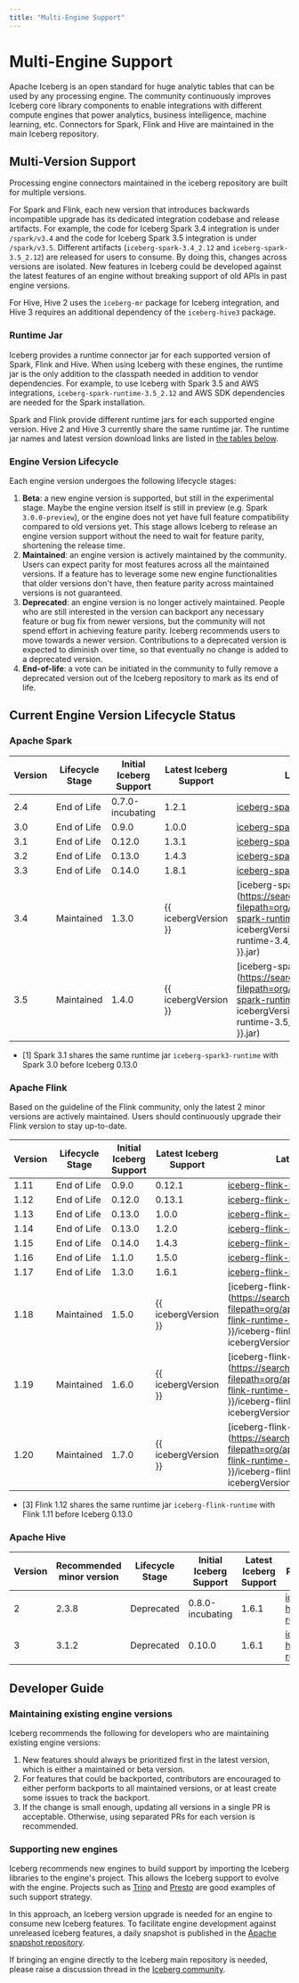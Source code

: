 ```yaml
---
title: "Multi-Engine Support"
---
```

<!--
 - Licensed to the Apache Software Foundation (ASF) under one or more
 - contributor license agreements.  See the NOTICE file distributed with
 - this work for additional information regarding copyright ownership.
 - The ASF licenses this file to You under the Apache License, Version 2.0
 - (the "License"); you may not use this file except in compliance with
 - the License.  You may obtain a copy of the License at
 -
 -   http://www.apache.org/licenses/LICENSE-2.0
 -
 - Unless required by applicable law or agreed to in writing, software
 - distributed under the License is distributed on an "AS IS" BASIS,
 - WITHOUT WARRANTIES OR CONDITIONS OF ANY KIND, either express or implied.
 - See the License for the specific language governing permissions and
 - limitations under the License.
 -->

# Multi-Engine Support

Apache Iceberg is an open standard for huge analytic tables that can be used by any processing engine.
The community continuously improves Iceberg core library components to enable integrations with different compute engines that power analytics, business intelligence, machine learning, etc.
Connectors for Spark, Flink and Hive are maintained in the main Iceberg repository.

## Multi-Version Support

Processing engine connectors maintained in the iceberg repository are built for multiple versions.

For Spark and Flink, each new version that introduces backwards incompatible upgrade has its dedicated integration codebase and release artifacts.
For example, the code for Iceberg Spark 3.4 integration is under `/spark/v3.4` and the code for Iceberg Spark 3.5 integration is under `/spark/v3.5`.
Different artifacts (`iceberg-spark-3.4_2.12` and `iceberg-spark-3.5_2.12`) are released for users to consume.
By doing this, changes across versions are isolated. 
New features in Iceberg could be developed against the latest features of an engine without breaking support of old APIs in past engine versions.

For Hive, Hive 2 uses the `iceberg-mr` package for Iceberg integration, and Hive 3 requires an additional dependency of the `iceberg-hive3` package.

### Runtime Jar

Iceberg provides a runtime connector jar for each supported version of Spark, Flink and Hive.
When using Iceberg with these engines, the runtime jar is the only addition to the classpath needed in addition to vendor dependencies.
For example, to use Iceberg with Spark 3.5 and AWS integrations, `iceberg-spark-runtime-3.5_2.12` and AWS SDK dependencies are needed for the Spark installation.

Spark and Flink provide different runtime jars for each supported engine version.
Hive 2 and Hive 3 currently share the same runtime jar.
The runtime jar names and latest version download links are listed in [the tables below](#current-engine-version-lifecycle-status).

### Engine Version Lifecycle

Each engine version undergoes the following lifecycle stages:

1. **Beta**: a new engine version is supported, but still in the experimental stage. Maybe the engine version itself is still in preview (e.g. Spark `3.0.0-preview`), or the engine does not yet have full feature compatibility compared to old versions yet. This stage allows Iceberg to release an engine version support without the need to wait for feature parity, shortening the release time.
2. **Maintained**: an engine version is actively maintained by the community. Users can expect parity for most features across all the maintained versions. If a feature has to leverage some new engine functionalities that older versions don't have, then feature parity across maintained versions is not guaranteed.
3. **Deprecated**: an engine version is no longer actively maintained. People who are still interested in the version can backport any necessary feature or bug fix from newer versions, but the community will not spend effort in achieving feature parity. Iceberg recommends users to move towards a newer version. Contributions to a deprecated version is expected to diminish over time, so that eventually no change is added to a deprecated version.
4. **End-of-life**: a vote can be initiated in the community to fully remove a deprecated version out of the Iceberg repository to mark as its end of life.

## Current Engine Version Lifecycle Status

### Apache Spark

<!-- markdown-link-check-disable -->

| Version    | Lifecycle Stage    | Initial Iceberg Support | Latest Iceberg Support | Latest Runtime Jar |
| ---------- | ------------------ | ----------------------- |------------------------| ------------------ |
| 2.4        | End of Life        | 0.7.0-incubating        | 1.2.1                  | [iceberg-spark-runtime-2.4](https://search.maven.org/remotecontent?filepath=org/apache/iceberg/iceberg-spark-runtime-2.4/1.2.1/iceberg-spark-runtime-2.4-1.2.1.jar) |
| 3.0        | End of Life        | 0.9.0                   | 1.0.0                  | [iceberg-spark-runtime-3.0_2.12](https://search.maven.org/remotecontent?filepath=org/apache/iceberg/iceberg-spark-runtime-3.0_2.12/1.0.0/iceberg-spark-runtime-3.0_2.12-1.0.0.jar) |
| 3.1        | End of Life        | 0.12.0                  | 1.3.1                  | [iceberg-spark-runtime-3.1_2.12](https://search.maven.org/remotecontent?filepath=org/apache/iceberg/iceberg-spark-runtime-3.1_2.12/1.3.1/iceberg-spark-runtime-3.1_2.12-1.3.1.jar) [1] |
| 3.2        | End of Life        | 0.13.0                  | 1.4.3                  | [iceberg-spark-runtime-3.2_2.12](https://search.maven.org/remotecontent?filepath=org/apache/iceberg/iceberg-spark-runtime-3.2_2.12/1.4.3/iceberg-spark-runtime-3.2_2.12-1.4.3.jar) |
| 3.3        | End of Life         | 0.14.0                 | 1.8.1    | [iceberg-spark-runtime-3.3_2.12](https://search.maven.org/remotecontent?filepath=org/apache/iceberg/iceberg-spark-runtime-3.3_2.12/1.8.1/iceberg-spark-runtime-3.3_2.12-1.8.1.jar) |
| 3.4        | Maintained         | 1.3.0                   | {{ icebergVersion }}   | [iceberg-spark-runtime-3.4_2.12](https://search.maven.org/remotecontent?filepath=org/apache/iceberg/iceberg-spark-runtime-3.4_2.12/{{ icebergVersion }}/iceberg-spark-runtime-3.4_2.12-{{ icebergVersion }}.jar) |
| 3.5        | Maintained         | 1.4.0                   | {{ icebergVersion }}   | [iceberg-spark-runtime-3.5_2.12](https://search.maven.org/remotecontent?filepath=org/apache/iceberg/iceberg-spark-runtime-3.5_2.12/{{ icebergVersion }}/iceberg-spark-runtime-3.5_2.12-{{ icebergVersion }}.jar) |

<!-- markdown-link-check-enable -->

* [1] Spark 3.1 shares the same runtime jar `iceberg-spark3-runtime` with Spark 3.0 before Iceberg 0.13.0

### Apache Flink

Based on the guideline of the Flink community, only the latest 2 minor versions are actively maintained.
Users should continuously upgrade their Flink version to stay up-to-date.

<!-- markdown-link-check-disable -->

| Version | Lifecycle Stage | Initial Iceberg Support | Latest Iceberg Support | Latest Runtime Jar                                                                                                                                                                                   |
| ------- | --------------- | ----------------------- |------------------------|------------------------------------------------------------------------------------------------------------------------------------------------------------------------------------------------------|
| 1.11    | End of Life     | 0.9.0                   | 0.12.1                 | [iceberg-flink-runtime](https://search.maven.org/remotecontent?filepath=org/apache/iceberg/iceberg-flink-runtime/0.12.1/iceberg-flink-runtime-0.12.1.jar)                                            |
| 1.12    | End of Life     | 0.12.0                  | 0.13.1                 | [iceberg-flink-runtime-1.12](https://repo1.maven.org/maven2/org/apache/iceberg/iceberg-flink-runtime-1.12/0.13.2/iceberg-flink-runtime-1.12-0.13.2.jar) [3]                                          |
| 1.13    | End of Life     | 0.13.0                  | 1.0.0                  | [iceberg-flink-runtime-1.13](https://repo1.maven.org/maven2/org/apache/iceberg/iceberg-flink-runtime-1.13/1.2.0/iceberg-flink-runtime-1.13-1.0.0.jar)                                                |
| 1.14    | End of Life     | 0.13.0                  | 1.2.0                  | [iceberg-flink-runtime-1.14](https://search.maven.org/remotecontent?filepath=org/apache/iceberg/iceberg-flink-runtime-1.14/1.2.0/iceberg-flink-runtime-1.14-1.2.0.jar)                               |
| 1.15    | End of Life     | 0.14.0                  | 1.4.3                  | [iceberg-flink-runtime-1.15](https://search.maven.org/remotecontent?filepath=org/apache/iceberg/iceberg-flink-runtime-1.15/1.4.3/iceberg-flink-runtime-1.15-1.4.3.jar)                               |
| 1.16    | End of Life     | 1.1.0                   | 1.5.0                  | [iceberg-flink-runtime-1.16](https://search.maven.org/remotecontent?filepath=org/apache/iceberg/iceberg-flink-runtime-1.16/1.5.0/iceberg-flink-runtime-1.16-1.5.0.jar)                               |
| 1.17    | End of Life     | 1.3.0                   | 1.6.1                  | [iceberg-flink-runtime-1.17](https://search.maven.org/remotecontent?filepath=org/apache/iceberg/iceberg-flink-runtime-1.17/1.6.1/iceberg-flink-runtime-1.17-1.6.1.jar) |
| 1.18    | Maintained      | 1.5.0                   | {{ icebergVersion }}   | [iceberg-flink-runtime-1.18](https://search.maven.org/remotecontent?filepath=org/apache/iceberg/iceberg-flink-runtime-1.18/{{ icebergVersion }}/iceberg-flink-runtime-1.18-{{ icebergVersion }}.jar) |
| 1.19    | Maintained      | 1.6.0                   | {{ icebergVersion }}   | [iceberg-flink-runtime-1.19](https://search.maven.org/remotecontent?filepath=org/apache/iceberg/iceberg-flink-runtime-1.19/{{ icebergVersion }}/iceberg-flink-runtime-1.19-{{ icebergVersion }}.jar) |
| 1.20    | Maintained      | 1.7.0                   | {{ icebergVersion }}   | [iceberg-flink-runtime-1.20](https://search.maven.org/remotecontent?filepath=org/apache/iceberg/iceberg-flink-runtime-1.20/{{ icebergVersion }}/iceberg-flink-runtime-1.20-{{ icebergVersion }}.jar) |

<!-- markdown-link-check-enable -->

* [3] Flink 1.12 shares the same runtime jar `iceberg-flink-runtime` with Flink 1.11 before Iceberg 0.13.0

### Apache Hive

<!-- markdown-link-check-disable -->

| Version        | Recommended minor version | Lifecycle Stage   | Initial Iceberg Support | Latest Iceberg Support | Latest Runtime Jar                                                                                                                                   |
| -------------- | ------------------------- | ----------------- | ----------------------- |------------------------|------------------------------------------------------------------------------------------------------------------------------------------------------|
| 2              | 2.3.8                     | Deprecated        | 0.8.0-incubating        | 1.6.1                  | [iceberg-hive-runtime](https://search.maven.org/remotecontent?filepath=org/apache/iceberg/iceberg-hive-runtime/1.6.1/iceberg-hive-runtime-1.6.1.jar) |
| 3              | 3.1.2                     | Deprecated        | 0.10.0                  | 1.6.1                  | [iceberg-hive-runtime](https://search.maven.org/remotecontent?filepath=org/apache/iceberg/iceberg-hive-runtime/1.6.1/iceberg-hive-runtime-1.6.1.jar) |

<!-- markdown-link-check-enable -->

## Developer Guide

### Maintaining existing engine versions

Iceberg recommends the following for developers who are maintaining existing engine versions:

1. New features should always be prioritized first in the latest version, which is either a maintained or beta version.
2. For features that could be backported, contributors are encouraged to either perform backports to all maintained versions, or at least create some issues to track the backport.
3. If the change is small enough, updating all versions in a single PR is acceptable. Otherwise, using separated PRs for each version is recommended.

### Supporting new engines

Iceberg recommends new engines to build support by importing the Iceberg libraries to the engine's project.
This allows the Iceberg support to evolve with the engine.
Projects such as [Trino](https://trino.io/docs/current/connector/iceberg.html) and [Presto](https://prestodb.io/docs/current/connector/iceberg.html) are good examples of such support strategy.

In this approach, an Iceberg version upgrade is needed for an engine to consume new Iceberg features.
To facilitate engine development against unreleased Iceberg features, a daily snapshot is published in the [Apache snapshot repository](https://repository.apache.org/content/repositories/snapshots/org/apache/iceberg/).

If bringing an engine directly to the Iceberg main repository is needed, please raise a discussion thread in the [Iceberg community](community.md).
